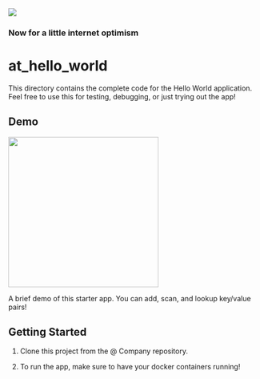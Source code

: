 <img src="https://atsign.dev/assets/img/@developersmall.png?sanitize=true">

### Now for a little internet optimism

# at_hello_world

This directory contains the complete code for the Hello World application. Feel free to use
this for testing, debugging, or just trying out the app!

## Demo

<img src="https://github.com/atsign-foundation/at_demos/blob/master/at_hello_world/assets/hello_world_demo.gif" width=300>

A brief demo of this starter app. You can add, scan, and lookup key/value pairs!

## Getting Started

1. Clone this project from the @ Company repository.

2. To run the app, make sure to have your docker containers running!
